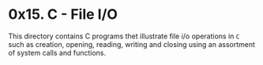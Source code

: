 # 0x15. C - File I/O
This directory contains C programs thet illustrate file i/o operations in `C`
such as creation, opening, reading, writing and closing using an assortment of
system calls and functions.
